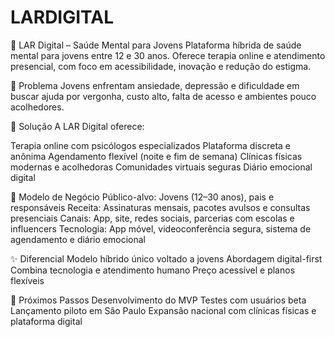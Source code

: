 # LARDIGITAL
🌿 LAR Digital – Saúde Mental para Jovens
Plataforma híbrida de saúde mental para jovens entre 12 e 30 anos. Oferece terapia online e atendimento presencial, com foco em acessibilidade, inovação e redução do estigma. 

🧠 Problema
Jovens enfrentam ansiedade, depressão e dificuldade em buscar ajuda por vergonha, custo alto, falta de acesso e ambientes pouco acolhedores.

🔧 Solução
A LAR Digital oferece:

Terapia online com psicólogos especializados
Plataforma discreta e anônima
Agendamento flexível (noite e fim de semana)
Clínicas físicas modernas e acolhedoras
Comunidades virtuais seguras
Diário emocional digital

🏢 Modelo de Negócio
Público-alvo: Jovens (12–30 anos), pais e responsáveis
Receita: Assinaturas mensais, pacotes avulsos e consultas presenciais
Canais: App, site, redes sociais, parcerias com escolas e influencers
Tecnologia: App móvel, videoconferência segura, sistema de agendamento e diário emocional

✨ Diferencial
Modelo híbrido único voltado a jovens
Abordagem digital-first
Combina tecnologia e atendimento humano
Preço acessível e planos flexíveis

🚀 Próximos Passos
Desenvolvimento do MVP
Testes com usuários beta
Lançamento piloto em São Paulo
Expansão nacional com clínicas físicas e plataforma digital
